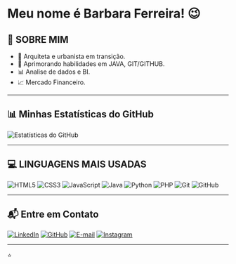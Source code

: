 # Meu nome é Barbara Ferreira! 😉



## 🔎 SOBRE MIM
- 🧱 Arquiteta e urbanista em transição.
- 🌱 Aprimorando habilidades em JAVA, GIT/GITHUB.
- 📊 Analise de dados e BI.
- 📈 Mercado Financeiro.

---

## 📊 Minhas Estatísticas do GitHub

![Estatísticas do GitHub](https://github-readme-stats.vercel.app/api?username=Babii22&show_icons=true&theme=radical&count_private=true)

---

## 💻 LINGUAGENS MAIS USADAS

![HTML5](https://img.shields.io/badge/html5-192436?style=for-the-badge&logo=html5&logoColor=orange)
![CSS3](https://img.shields.io/badge/css3-192436?style=for-the-badge&logo=css3)
![JavaScript](https://img.shields.io/badge/javascript-192436?style=for-the-badge&logo=javascript)
![Java](https://img.shields.io/badge/Java-ED8B00?style=for-the-badge&logo=openjdk&logoColor=white)
![Python](https://img.shields.io/badge/Python-3776AB?style=for-the-badge&logo=python&logoColor=white)
![PHP](https://img.shields.io/badge/PHP-777BB4?style=for-the-badge&logo=php&logoColor=white)
![Git](https://img.shields.io/badge/git-192436?style=for-the-badge&logo=git)
![GitHub](https://img.shields.io/badge/github-192436?style=for-the-badge&logo=github)

---

## 📬 Entre em Contato
[![LinkedIn](https://img.shields.io/badge/-LinkedIn-%230077B5?style=for-the-badge&logo=linkedin&logoColor=white)](https://www.linkedin.com/in/barbara-ferreira22/)
[![GitHub](https://img.shields.io/badge/-GitHub-181717?style=for-the-badge&logo=github&logoColor=white)](https://github.com/Babii22)
[![E-mail](https://img.shields.io/badge/-Email-D14836?style=for-the-badge&logo=gmail&logoColor=white)](mailto:bacsferreira@gmail.com) 
[![Instagram](https://img.shields.io/badge/-Instagram-%23E4405F?style=for-the-badge&logo=instagram&logoColor=white)](https://www.instagram.com/babii_22/)

---

⭐
